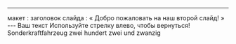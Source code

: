 ---
 макет : заголовок слайда
 : « Добро пожаловать на наш второй слайд! » 
--- Ваш текст Используйте стрелку влево, чтобы вернуться!
Sonderkraftfahrzeug zwei hundert zwei und zwanzig

